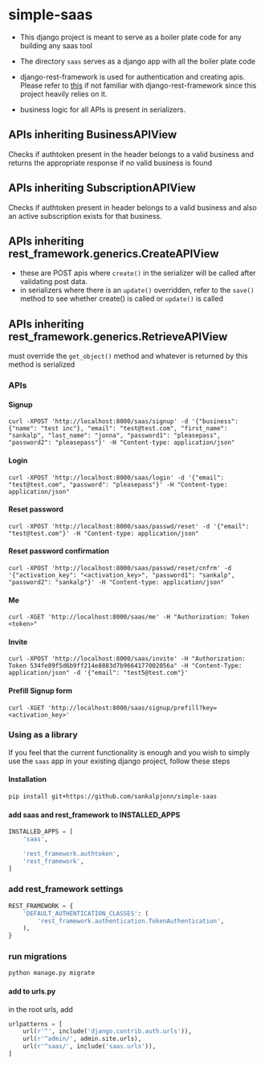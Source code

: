 # simple-saas
- This django project is meant to serve as a boiler plate code for any building any saas tool

- The directory `saas` serves as a django app with all the boiler plate code

- django-rest-framework is used for authentication and creating apis. Please refer to [this](https://github.com/encode/django-rest-framework)
 if not familiar with django-rest-framework since this project heavily relies on it.

- business logic for all APIs is present in serializers.

## APIs inheriting BusinessAPIView
Checks if authtoken present in the header belongs to a valid business and returns the appropriate response if no valid business is found

## APIs inheriting SubscriptionAPIView
Checks if authtoken present in header belongs to a valid business and also an active subscription exists for that business.

## APIs inheriting rest_framework.generics.CreateAPIView
- these are POST apis where `create()` in the serializer will be called after validating post data.
- in serializers where there is an `update()` overridden, refer to the `save()` method to see whether create() is called or `update()` is called

## APIs inheriting rest_framework.generics.RetrieveAPIView
must override the `get_object()` method and whatever is returned by this method is serialized

### APIs

#### Signup
```curl
curl -XPOST 'http://localhost:8000/saas/signup' -d '{"business": {"name": "test inc"}, "email": "test@test.com", "first_name": "sankalp", "last_name": "jonna", "password1": "pleasepass", "password2": "pleasepass"}' -H "Content-type: application/json"
```

#### Login
```curl
curl -XPOST 'http://localhost:8000/saas/login' -d '{"email": "test@test.com", "password": "pleasepass"}' -H "Content-type: application/json"
```

#### Reset password
```curl
curl -XPOST 'http://localhost:8000/saas/passwd/reset' -d '{"email": "test@test.com"}' -H "Content-type: application/json"
```

#### Reset password confirmation
```curl
curl -XPOST 'http://localhost:8000/saas/passwd/reset/cnfrm' -d '{"activation_key": "<activation_key>", "password1": "sankalp", "password2": "sankalp"}' -H "Content-type: application/json"
```

#### Me
```curl
curl -XGET 'http://localhost:8000/saas/me' -H "Authorization: Token <token>"
```

#### Invite
```curl
curl -XPOST 'http://localhost:8000/saas/invite' -H "Authorization: Token 534fe89f5d6b9ff214e8883d7b9664177002056a" -H "Content-Type: application/json" -d '{"email": "test5@test.com"}'
```

#### Prefill Signup form
```curl
curl -XGET 'http://localhost:8000/saas/signup/prefill?key=<activation_key>'
```

### Using as a library
If you feel that the current functionality is enough and you wish to simply use the `saas` app in your existing django project, follow these steps

#### Installation
```sh
pip install git+https://github.com/sankalpjonn/simple-saas
```

#### add saas and rest_framework to INSTALLED_APPS
```python
INSTALLED_APPS = [
	'saas',

	'rest_framework.authtoken',
	'rest_framework',
]
```

### add rest_framework settings
```python
REST_FRAMEWORK = {
	'DEFAULT_AUTHENTICATION_CLASSES': (
		'rest_framework.authentication.TokenAuthentication',
	),
}
```

### run migrations
```sh
python manage.py migrate
```
#### add to urls.py
in the root urls, add
```python
urlpatterns = [
	url(r'^', include('django.contrib.auth.urls')),
	url(r'^admin/', admin.site.urls),
    url(r'^saas/', include('saas.urls')),
]
```
